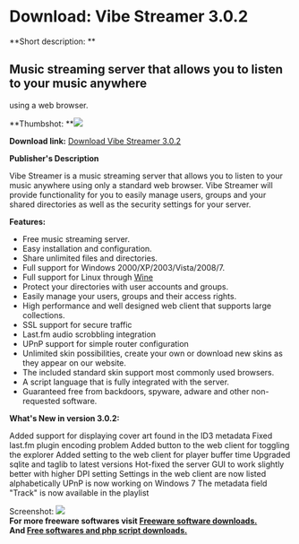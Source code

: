 # Download: Vibe Streamer 3.0.2

**Short description: **

## Music streaming server that allows you to listen to your music anywhere
using a web browser.

  
**Thumbshot: **![](http://www.freewarefiles.com/screenshot/vibestrmr3_md.jpg)   
  
**Download link:** [Download Vibe Streamer 3.0.2](http://freesoftwares.boysofts.com/Vibe-Streamer_program_18336.html)  
  

**Publisher's Description**  
  

Vibe Streamer is a music streaming server that allows you to listen to your
music anywhere using only a standard web browser. Vibe Streamer will provide
functionality for you to easily manage users, groups and your shared
directories as well as the security settings for your server.

**Features:**

  * Free music streaming server.
  * Easy installation and configuration.
  * Share unlimited files and directories.
  * Full support for Windows 2000/XP/2003/Vista/2008/7.
  * Full support for Linux through [Wine](http://www.winehq.org/)
  * Protect your directories with user accounts and groups.
  * Easily manage your users, groups and their access rights.
  * High performance and well designed web client that supports large collections.
  * SSL support for secure traffic
  * Last.fm audio scrobbling integration
  * UPnP support for simple router configuration
  * Unlimited skin possibilities, create your own or download new skins as they appear on our website.
  * The included standard skin support most commonly used browsers.
  * A script language that is fully integrated with the server.
  * Guaranteed free from backdoors, spyware, adware and other non-requested software.

**What's New in version 3.0.2:**

Added support for displaying cover art found in the ID3 metadata Fixed last.fm
plugin encoding problem Added button to the web client for toggling the
explorer Added setting to the web client for player buffer time Upgraded
sqlite and taglib to latest versions Hot-fixed the server GUI to work slightly
better with higher DPI setting Settings in the web client are now listed
alphabetically UPnP is now working on Windows 7 The metadata field "Track" is
now available in the playlist

  
  
Screenshot: ![](http://www.freewarefiles.com/screenshot/vibestrmr3.jpg)  
**For more freeware softwares visit [Freeware software downloads.](http://freesoftwares.boysofts.com/)**   
**And [Free softwares and php script downloads.](http://www.boysofts.com/)**

